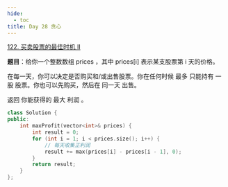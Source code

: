 ```yaml
---
hide:
  - toc
title: Day 28 贪心
---
```


[122. 买卖股票的最佳时机 II](https://leetcode.cn/problems/best-time-to-buy-and-sell-stock-ii/)

**题目**：给你一个整数数组 prices ，其中 prices[i] 表示某支股票第 i 天的价格。

在每一天，你可以决定是否购买和/或出售股票。你在任何时候 最多 只能持有 一股 股票。你也可以先购买，然后在 同一天 出售。

返回 你能获得的 最大 利润 。

```cpp
class Solution {
public:
    int maxProfit(vector<int>& prices) {
        int result = 0;
        for (int i = 1; i < prices.size(); i++) {
            // 每天收集正利润
            result += max(prices[i] - prices[i - 1], 0);
        }
        return result;
    }
};
```